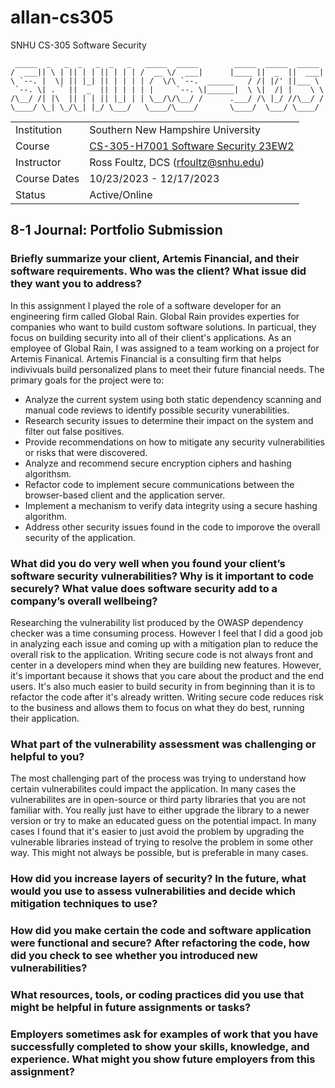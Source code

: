 # allan-cs305
SNHU CS-305 Software Security

``` text
 _____  _   _  _   _  _   _   _____  _____        _____  _____  _____ 
/  ___|| \ | || | | || | | | /  __ \/  ___|      |____ ||  _  ||  ___|
\ `--. |  \| || |_| || | | | | /  \/\ `--.  ______   / /| |/' ||___ \ 
 `--. \| . ` ||  _  || | | | | |     `--. \|______|  \ \|  /| |    \ \
/\__/ /| |\  || | | || |_| | | \__/\/\__/ /      .___/ /\ |_/ //\__/ /
\____/ \_| \_/\_| |_/ \___/   \____/\____/       \____/  \___/ \____/ 
```

|              |     |
| ------------ | --- |
| Institution  |  Southern New Hampshire University   |
| Course       | [CS-305-H7001 Software Security 23EW2](https://learn.snhu.edu/d2l/home/1426327 "CS-305-H7001 Software Security 23EW2")    |
| Instructor   |  Ross Foultz, DCS ([rfoultz@snhu.edu](mailto:rfoultz@snhu.edu))   |
| Course Dates |  10/23/2023 - 12/17/2023   |
| Status       |  Active/Online   |

## 8-1 Journal: Portfolio Submission

### Briefly summarize your client, Artemis Financial, and their software requirements. Who was the client? What issue did they want you to address?

In this assignment I played the role of a software developer for an engineering firm called Global Rain. Global Rain provides experties for companies who want to build custom software solutions. In particual, they focus on building security into all of their client's applications. As an employee of Global Rain, I was assigned to a team working on a project for Artemis Finanical. Artemis Financial is a consulting firm that helps indivivuals build personalized plans to meet their future financial needs. The primary goals for the project were to:

- Analyze the current system using both static dependency scanning and manual code reviews to identify possible security vunerabilities.
- Research security issues to determine their impact on the system and filter out false positives.
- Provide recommendations on how to mitigate any security vulnerabilities or risks that were discovered.
- Analyze and recommend secure encryption ciphers and hashing algorithsm.
- Refactor code to implement secure communications between the browser-based client and the application server.
- Implement a mechanism to verify data integrity using a secure hashing algorithm.
- Address other security issues found in the code to imporove the overall security of the application.

### What did you do very well when you found your client’s software security vulnerabilities? Why is it important to code securely? What value does software security add to a company’s overall wellbeing?

Researching the vulnerability list produced by the OWASP dependency checker was a time consuming process. However I feel that I did a good job in analyzing each issue and coming up with a mitigation plan to reduce the overall risk to the application. Writing secure code is not always front and center in a developers mind when they are building new features. However, it's important because it shows that you care about the product and the end users. It's also much easier to build security in from beginning than it is to refactor the code after it's already written. Writing secure code reduces risk to the business and allows them to focus on what they do best, running their application.

### What part of the vulnerability assessment was challenging or helpful to you?

The most challenging part of the process was trying to understand how certain vulnerabilites could impact the application. In many cases the vulnerabilites are in open-source or third party libraries that you are not familiar with. You really just have to either upgrade the library to a newer version or try to make an educated guess on the potential impact. In many cases I found that it's easier to just avoid the problem by upgrading the vulnerable libraries instead of trying to resolve the problem in some other way. This might not always be possible, but is preferable in many cases.

### How did you increase layers of security? In the future, what would you use to assess vulnerabilities and decide which mitigation techniques to use?

### How did you make certain the code and software application were functional and secure? After refactoring the code, how did you check to see whether you introduced new vulnerabilities?

### What resources, tools, or coding practices did you use that might be helpful in future assignments or tasks?

### Employers sometimes ask for examples of work that you have successfully completed to show your skills, knowledge, and experience. What might you show future employers from this assignment?
